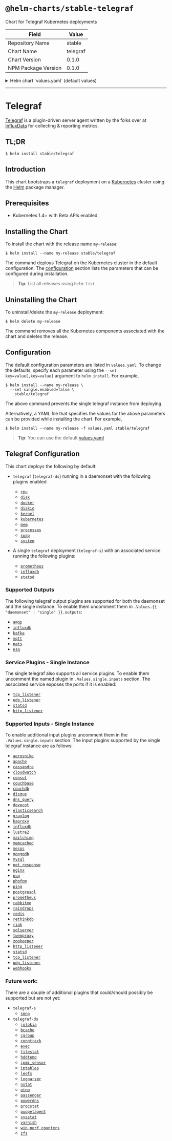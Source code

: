 # `@helm-charts/stable-telegraf`

Chart for Telegraf Kubernetes deployments

| Field               | Value    |
| ------------------- | -------- |
| Repository Name     | stable   |
| Chart Name          | telegraf |
| Chart Version       | 0.1.0    |
| NPM Package Version | 0.1.0    |

<details>

<summary>Helm chart `values.yaml` (default values)</summary>

```yaml
## Default values.yaml for Telegraf
## This is a YAML-formatted file.
## ref: https://hub.docker.com/r/library/telegraf/tags/
image:
  repo: 'telegraf'
  tag: '1.1.0-alpine'
  pullPolicy: IfNotPresent

## Configure the telegraf daemonset here.
## Resource limits and outputs can be set seperately
daemonset:
  enabled: true
  ## Configure resource requests and limits
  ## ref: http://kubernetes.io/docs/user-guide/compute-resources/
  resources:
    requests:
      memory: 256Mi
      cpu: 0.1
    limits:
      memory: 2Gi
      cpu: 1
  ## Exposed telegraf configuration
  ## ref: https://docs.influxdata.com/telegraf/v1.1/administration/configuration/
  config:
    ##    global_tags:
    ##      dc: "us-east-1"
    ##      user: "$USER"
    agent:
      interval: '10s'
      round_interval: true
      metric_batch_size: 1000
      metric_buffer_limit: 10000
      collection_jitter: '0s'
      flush_interval: '10s'
      flush_jitter: '0s'
      precision: ''
      debug: false
      quiet: false
      logfile: ''
      hostname: '$HOSTNAME'
      omit_hostname: false
    outputs:
      influxdb:
        urls: []
        # - "http://influxdb-influxdb.tick:8086"
        database: 'telegraf'
    ##        retention_policy: ""
    ##        write_consistency: "any"
    ##        timeout: "5s"
    ##        username: "telegraf"
    ##        password: "metricsmetricsmetricsmetrics"
    ##        user_agent: "telegraf"
    ##        udp_payload: 512
    ##        ssl_ca: "/etc/telegraf/ca.pem"
    ##        ssl_cert: "/etc/telegraf/cert.pem"
    ##        ssl_key: "/etc/telegraf/key.pem"
    ##        insecure_skip_verify: false
    ##      amqp:
    ##        url: "amqp://localhost:5672/influxdb"
    ##        exchange: "telegraf"
    ##        auth_method: "PLAIN"
    ##        routing_tag: "host"
    ##        retention_policy: "default"
    ##        database: "telegraf"
    ##        precision: "s"
    ##        ssl_ca: "/etc/telegraf/ca.pem"
    ##        ssl_cert: "/etc/telegraf/cert.pem"
    ##        ssl_key: "/etc/telegraf/key.pem"
    ##        insecure_skip_verify: false
    ##        data_format: "influx"
    ##      kafka:
    ##        brokers:
    ##          - "localhost:9092"
    ##        topic: "telegraf"
    ##        routing_tag: "host"
    ##        compression_codec: 0
    ##        required_acks: -1
    ##        max_retry: 3
    ##        ssl_ca: "/etc/telegraf/ca.pem"
    ##        ssl_cert: "/etc/telegraf/cert.pem"
    ##        ssl_key: "/etc/telegraf/key.pem"
    ##        insecure_skip_verify: false
    ##        data_format: "influx"
    ##      mqtt:
    ##        servers:
    ##          - "localhost:1883"
    ##        topic_prefix: "telegraf"
    ##        username: "telegraf"
    ##        password: "metricsmetricsmetricsmetrics"
    ##        ssl_ca: "/etc/telegraf/ca.pem"
    ##        ssl_cert: "/etc/telegraf/cert.pem"
    ##        ssl_key: "/etc/telegraf/key.pem"
    ##        insecure_skip_verify: false
    ##        data_format: "influx"
    ##      nats:
    ##        servers:
    ##          - "nats://localhost:4222"
    ##        username: ""
    ##        password: ""
    ##        subject: "telegraf"
    ##        ssl_ca: "/etc/telegraf/ca.pem"
    ##        ssl_cert: "/etc/telegraf/cert.pem"
    ##        ssl_key: "/etc/telegraf/key.pem"
    ##        insecure_skip_verify: false
    ##        data_format: "influx"
    ##      nsq:
    ##        server: "localhost:4150"
    ##        topic: "telegraf"
    ##        data_format: "influx"
    inputs:
      cpu:
        percpu: true
        totalcpu: true
        collect_cpu_time: false
      disk:
        ignore_fs:
          - 'tmpfs'
          - 'devtmpfs'
      diskio:
      docker:
        endpoint: 'unix:///var/run/docker.sock'
        container_names: []
      kernel:
      mem:
      processes:
      swap:
      system:
      kubernetes:
        url: 'http://$HOSTNAME:10255'
        bearer_token: '/var/run/secrets/kubernetes.io/serviceaccount/token'
        insecure_skip_verify: true

## Configure the telegraf single instance here.
## Resource limits and outputs can be set seperately
single:
  enabled: true
  ## Configure resource requests and limits
  ## ref: http://kubernetes.io/docs/user-guide/compute-resources/
  resources:
    requests:
      memory: 256Mi
      cpu: 0.1
    limits:
      memory: 2Gi
      cpu: 1
  ## Configure the service for this telegraf instance. If you are running
  ## Any of the service plugins you will need this enabled
  ## Service Plugins: http_listener, statsd, tcp_listener, udp_listener
  ## ref: http://kubernetes.io/docs/user-guide/services/
  service:
    enabled: true
    type: ClusterIP

  ## Exposed telegraf configuration
  ## For full list of possible values see `/docs/all-config-values.yaml` and `/docs/all-config-values.toml`
  ## ref: https://docs.influxdata.com/telegraf/v1.1/administration/configuration/

  config:
    ##    global_tags:
    ##      dc: "us-east-1"
    ##      user: "$USER"
    agent:
      interval: '10s'
      round_interval: true
      metric_batch_size: 1000
      metric_buffer_limit: 10000
      collection_jitter: '0s'
      flush_interval: '10s'
      flush_jitter: '0s'
      precision: ''
      debug: false
      quiet: false
      logfile: ''
      hostname: 'telegraf-polling-service'
      omit_hostname: false
    outputs:
      influxdb:
        urls: []
        # - "http://influxdb-influxdb.tick:8086"
        database: 'telegraf'
    ##        retention_policy: ""
    ##        write_consistency: "any"
    ##        timeout: "5s"
    ##        username: "telegraf"
    ##        password: "metricsmetricsmetricsmetrics"
    ##        user_agent: "telegraf"
    ##        udp_payload: 512
    ##        ssl_ca: "/etc/telegraf/ca.pem"
    ##        ssl_cert: "/etc/telegraf/cert.pem"
    ##        ssl_key: "/etc/telegraf/key.pem"
    ##        insecure_skip_verify: false
    ##      amqp:
    ##        url: "amqp://localhost:5672/influxdb"
    ##        exchange: "telegraf"
    ##        auth_method: "PLAIN"
    ##        routing_tag: "host"
    ##        retention_policy: "default"
    ##        database: "telegraf"
    ##        precision: "s"
    ##        ssl_ca: "/etc/telegraf/ca.pem"
    ##        ssl_cert: "/etc/telegraf/cert.pem"
    ##        ssl_key: "/etc/telegraf/key.pem"
    ##        insecure_skip_verify: false
    ##        data_format: "influx"
    ##      kafka:
    ##        brokers:
    ##          - "localhost:9092"
    ##        topic: "telegraf"
    ##        routing_tag: "host"
    ##        compression_codec: 0
    ##        required_acks: -1
    ##        max_retry: 3
    ##        ssl_ca: "/etc/telegraf/ca.pem"
    ##        ssl_cert: "/etc/telegraf/cert.pem"
    ##        ssl_key: "/etc/telegraf/key.pem"
    ##        insecure_skip_verify: false
    ##        data_format: "influx"
    ##      mqtt:
    ##        servers:
    ##          - "localhost:1883"
    ##        topic_prefix: "telegraf"
    ##        username: "telegraf"
    ##        password: "metricsmetricsmetricsmetrics"
    ##        ssl_ca: "/etc/telegraf/ca.pem"
    ##        ssl_cert: "/etc/telegraf/cert.pem"
    ##        ssl_key: "/etc/telegraf/key.pem"
    ##        insecure_skip_verify: false
    ##        data_format: "influx"
    ##      nats:
    ##        servers:
    ##          - "nats://localhost:4222"
    ##        username: ""
    ##        password: ""
    ##        subject: "telegraf"
    ##        ssl_ca: "/etc/telegraf/ca.pem"
    ##        ssl_cert: "/etc/telegraf/cert.pem"
    ##        ssl_key: "/etc/telegraf/key.pem"
    ##        insecure_skip_verify: false
    ##        data_format: "influx"
    ##      nsq:
    ##        server: "localhost:4150"
    ##        topic: "telegraf"
    ##        data_format: "influx"
    inputs:
      cpu:
        percpu: false
        totalcpu: true
      system:
      ##      aerospike:
      ##        servers:
      ##          - "localhost:3000"
      ##      apache:
      ##        urls:
      ##          - "http://localhost/server-status?auto"
      ##      cassandra:
      ##        context: "/jolokia/read"
      ##        servers:
      ##          - "myuser:mypassword@10.10.10.1:8778"
      ##          - "10.10.10.2:8778"
      ##          - ":8778"
      ##        metrics :
      ##          - "/java.lang:type=Memory/HeapMemoryUsage"
      ##          - "/org.apache.cassandra.metrics:type=Table,keyspace=*,scope=*,name=ReadLatency"
      ##      cloudwatch:
      ##        region: "us-east-1"
      ##        access_key: ""
      ##        secret_key: ""
      ##        token: ""
      ##        role_arn: ""
      ##        profile: ""
      ##        shared_credential_file: ""
      ##        period: "5m"
      ##        delay: "5m"
      ##        interval: "5m"
      ##        cache_ttl: "10m"
      ##        namespace: "AWS/ELB"
      ##        ratelimit: 10
      ##        metrics:
      ##         names:
      ##          - "Latency"
      ##          - "RequestCount"
      ##         dimensions:
      ##           name: "LoadBalancerName"
      ##           value: "p-example"
      ##      consul:
      ##        address: "localhost"
      ##        scheme: "http"
      ##        token: ""
      ##        username: ""
      ##        password: ""
      ##        datacentre: ""
      ##      couchbase:
      ##        servers:
      ##          - "http://localhost:8091"
      ##      couchdb:
      ##        hosts:
      ##          - "http://localhost:8086/_stats"
      ##      disque:
      ##        servers:
      ##          - "localhost"
      ##      dns_query:
      ##        servers:
      ##          - "8.8.8.8"
      ##        domains:
      ##          - "."
      ##        record_type: "A"
      ##        port: 53
      ##        timeout: 2
      ##      dovecot:
      ##        servers:
      ##          - "localhost:24242"
      ##        type: "global"
      ##        filters:
      ##          - ""
      ##      elasticsearch:
      ##        servers:
      ##          - "http://localhost:9200"
      ##        http_timeout: "5s"
      ##        local: true
      ##        cluster_health: false
      ##        ssl_ca: "/etc/telegraf/ca.pem"
      ##        ssl_cert: "/etc/telegraf/cert.pem"
      ##        ssl_key: "/etc/telegraf/key.pem"
      ##        insecure_skip_verify: false
      ##      graylog:
      ##        servers:
      ##          - "http://[graylog-server-ip]:12900/system/metrics/multiple"
      ##        metrics:
      ##          - "jvm.cl.loaded"
      ##          - "jvm.memory.pools.Metaspace.committed"
      ##        username: ""
      ##        password: ""
      ##        ssl_ca: "/etc/telegraf/ca.pem"
      ##        ssl_cert: "/etc/telegraf/cert.pem"
      ##        ssl_key: "/etc/telegraf/key.pem"
      ##        insecure_skip_verify: false
      ##      haproxy:
      ##        servers:
      ##          - "http://myhaproxy.com:1936/haproxy?stats"
      influxdb:
        urls:
          - 'http://influxdb-influxdb.tick:8086/debug/vars'
        timeout: '5s'
      ##      lustre2:
      ##        ost_procfiles:
      ##          - "/proc/fs/lustre/obdfilter/*/stats"
      ##          - "/proc/fs/lustre/osd-ldiskfs/*/stats"
      ##          - "/proc/fs/lustre/obdfilter/*/job_stats"
      ##        mds_procfiles:
      ##          - "/proc/fs/lustre/mdt/*/md_stats"
      ##          - "/proc/fs/lustre/mdt/*/job_stats"
      ##      mailchimp:
      ##        api_key: ""
      ##        days_old: 0
      ##        campaign_id: ""
      ##      memcached:
      ##        servers:
      ##          - "localhost:11211"
      ##        unix_sockets:
      ##          - "/var/run/memcached.sock"
      ##      mesos:
      ##        timeout: 100
      ##        masters:
      ##          - "localhost:5050"
      ##        master_collections:
      ##          - "resources"
      ##          - "master"
      ##          - "system"
      ##          - "agents"
      ##          - "frameworks"
      ##          - "tasks"
      ##          - "messages"
      ##          - "evqueue"
      ##          - "registrar"
      ##        slaves:
      ##          -
      ##        slave_collections:
      ##          - "resources"
      ##          - "agent"
      ##          - "system"
      ##          - "executors"
      ##          - "tasks"
      ##          - "messages"
      ##      mongodb:
      ##        servers:
      ##          - "mongodb://user:password@127.0.0.1:27017"
      ##        gather_perdb_stats: false
      ##      mysql:
      ##        servers:
      ##          - "tcp(127.0.0.1:3306)?tls=false"
      ##        perf_events_statements_digest_text_limit : 120
      ##        perf_events_statements_limit: 250
      ##        perf_events_statements_time_limit        : 86400
      ##        table_schema_databases: []
      ##        gather_table_schema: false
      ##        gather_process_list: true
      ##        gather_info_schema_auto_inc: true
      ##        gather_slave_status: true
      ##        gather_binary_logs: false
      ##        gather_table_io_waits: false
      ##        gather_table_lock_waits: false
      ##        gather_index_io_waits: false
      ##        gather_event_waits: false
      ##        gather_file_events_stats: false
      ##        gather_perf_events_statements: false
      ##        interval_slow: "30m"
      ##      net_response:
      ##        protocol: "tcp"
      ##        address: "github.com:80"
      ##        timeout: "1s"
      ##        send: "ssh"
      ##        expect: "ssh"
      ##        read_timeout: "1s"
      ##      nginx:
      ##        urls:
      ##          - "http://nginx.nginx-ingress/nginx_status"
      ##      nsq:
      ##        endpoints:
      ##          - "http://localhost:4151"
      ##      phpfpm:
      ##        urls:
      ##          - "http://localhost/status"
      ##      ping:
      ##        urls:
      ##          - "www.google.com"
      ##        count: 1
      ##        ping_interval: 1.0
      ##        timeout: 1.0
      ##        interface: ""
      ##      postgresql:
      ##        address: "postgres://user:password@localhost?sslmode=disable"
      ##        ignored_databases:
      ##          - "postgres"
      ##        databases:
      ##          - "app_production"
      ##          - "testing"
      prometheus:
        urls:
          - 'https://kubernetes.default:443/metrics'
        name_prefix: 'prom_'
        bearer_token: '/var/run/secrets/kubernetes.io/serviceaccount/token'
        insecure_skip_verify: true
      ##        ssl_ca: /path/to/cafile
      ##        ssl_cert: /path/to/certfile
      ##        ssl_key: /path/to/keyfile
      ##     rabbitmq:
      ##       url: "http://localhost:15672"
      ##       name: "rmq-server-1"
      ##       username: "guest"
      ##       password: "guest"
      ##       ssl_ca: "/etc/telegraf/ca.pem"
      ##       ssl_cert: "/etc/telegraf/cert.pem"
      ##       ssl_key: "/etc/telegraf/key.pem"
      ##       insecure_skip_verify: false
      ##       nodes:
      ##         - "rabbit@node1"
      ##         - "rabbit@node2"
      ##     raindrops:
      ##       urls:
      ##         - "http://localhost:8080/_raindrops"
      ##     redis:
      ##       servers:
      ##         - "tcp://localhost:6379"
      ##     rethinkdb:
      ##       servers:
      ##         - "127.0.0.1:28015"
      ##     riak:
      ##       servers:
      ##         - "http://localhost:8098"
      ##     sqlserver:
      ##       servers:
      ##         - "Server=192.168.1.10;Port=1433;User Id=<user>;Password=<pw>;app name=telegraf;log=1;"
      ##     twemproxy:
      ##       addr: "localhost:22222"
      ##        pools:
      ##          - "redis_pool"
      ##          - "mc_pool"
      ##      zookeeper:
      ##        servers:
      ##          - "localhost:2181"
      ##      http_listener:
      ##        service_address: ":8186"
      ##        read_timeout: "10s"
      ##        write_timeout: "10s"
      ##        max_body_size: 0
      ##        max_line_size: 0
      statsd:
        service_address: ':8125'
        percentiles:
          - 50
          - 95
          - 99
        metric_separator: '_'
        allowed_pending_messages: 10000
        percentile_limit: 1000
```

</details>

---

# Telegraf

[Telegraf](https://github.com/influxdata/telegraf) is a plugin-driven server agent written by the folks over at [InfluxData](https://influxdata.com) for collecting & reporting metrics.

## TL;DR

```console
$ helm install stable/telegraf
```

## Introduction

This chart bootstraps a `telegraf` deployment on a [Kubernetes](http://kubernetes.io) cluster using the [Helm](https://helm.sh) package manager.

## Prerequisites

- Kubernetes 1.4+ with Beta APIs enabled

## Installing the Chart

To install the chart with the release name `my-release`:

```console
$ helm install --name my-release stable/telegraf
```

The command deploys Telegraf on the Kubernetes cluster in the default configuration. The [configuration](#configuration) section lists the parameters that can be configured during installation.

> **Tip**: List all releases using `helm list`

## Uninstalling the Chart

To uninstall/delete the `my-release` deployment:

```console
$ helm delete my-release
```

The command removes all the Kubernetes components associated with the chart and deletes the release.

## Configuration

The default configuration parameters are listed in `values.yaml`. To change the defaults, specify each parameter using the `--set key=value[,key=value]` argument to `helm install`. For example,

```console
$ helm install --name my-release \
  --set single.enabled=false \
    stable/telegraf
```

The above command prevents the single telegraf instance from deploying.

Alternatively, a YAML file that specifies the values for the above parameters can be provided while installing the chart. For example,

```console
$ helm install --name my-release -f values.yaml stable/telegraf
```

> **Tip**: You can use the default [values.yaml](values.yaml)

## Telegraf Configuration

This chart deploys the following by default:

- `telegraf` (`telegraf-ds`) running in a daemonset with the following plugins enabled

  - [`cpu`](https://github.com/influxdata/telegraf/tree/master/plugins/inputs/system)
  - [`disk`](https://github.com/influxdata/telegraf/tree/master/plugins/inputs/system)
  - [`docker`](https://github.com/influxdata/telegraf/tree/master/plugins/inputs/docker)
  - [`diskio`](https://github.com/influxdata/telegraf/tree/master/plugins/inputs/system)
  - [`kernel`](https://github.com/influxdata/telegraf/tree/master/plugins/inputs/system)
  - [`kubernetes`](https://github.com/influxdata/telegraf/tree/master/plugins/inputs/kubernetes)
  - [`mem`](https://github.com/influxdata/telegraf/tree/master/plugins/inputs/system)
  - [`processes`](https://github.com/influxdata/telegraf/tree/master/plugins/inputs/system)
  - [`swap`](https://github.com/influxdata/telegraf/tree/master/plugins/inputs/system)
  - [`system`](https://github.com/influxdata/telegraf/tree/master/plugins/inputs/system)

- A single `telegraf` deployment (`telegraf-s`) with an associated service running the following plugins:

  - [`prometheus`](https://github.com/influxdata/telegraf/tree/master/plugins/inputs/prometheus)
  - [`influxdb`](https://github.com/influxdata/telegraf/tree/master/plugins/inputs/influxdb)
  - [`statsd`](https://github.com/influxdata/telegraf/tree/master/plugins/inputs/statsd)

### Supported Outputs

The following telegraf output plugins are supported for both the daemonset and the single instance. To enable them uncomment them in `.Values.{{ "daemonset" | "single" }}.outputs`:

- [`amqp`](https://github.com/influxdata/telegraf/tree/master/plugins/outputs/amqp)
- [`influxdb`](https://github.com/influxdata/telegraf/tree/master/plugins/outputs/influxdb)
- [`kafka`](https://github.com/influxdata/telegraf/tree/master/plugins/outputs/kafka)
- [`mqtt`](https://github.com/influxdata/telegraf/tree/master/plugins/outputs/mqtt)
- [`nats`](https://github.com/influxdata/telegraf/tree/master/plugins/outputs/nats)
- [`nsq`](https://github.com/influxdata/telegraf/tree/master/plugins/outputs/nsq)

### Service Plugins - Single Instance

The single telegraf also supports all service plugins. To enable them uncomment the named plugin in `.Values.single.inputs` section. The associated service exposes the ports if it is enabled:

- [`tcp_listener`](https://github.com/influxdata/telegraf/tree/master/plugins/inputs/tcp_listener)
- [`udp_listener`](https://github.com/influxdata/telegraf/tree/master/plugins/inputs/udp_listener)
- [`statsd`](https://github.com/influxdata/telegraf/tree/master/plugins/inputs/statsd)
- [`http_listener`](https://github.com/influxdata/telegraf/tree/master/plugins/inputs/http_listener)

### Supported Inputs - Single Instance

To enable additional input plugins uncomment them in the `.Values.single.inputs` section. The input plugins supported by the single telegraf instance are as follows:

- [`aerospike`](https://github.com/influxdata/telegraf/tree/master/plugins/inputs/aerospike)
- [`apache`](https://github.com/influxdata/telegraf/tree/master/plugins/inputs/apache)
- [`cassandra`](https://github.com/influxdata/telegraf/tree/master/plugins/inputs/cassandra)
- [`cloudwatch`](https://github.com/influxdata/telegraf/tree/master/plugins/inputs/cloudwatch)
- [`consul`](https://github.com/influxdata/telegraf/tree/master/plugins/inputs/consul)
- [`couchbase`](https://github.com/influxdata/telegraf/tree/master/plugins/inputs/couchbase)
- [`couchdb`](https://github.com/influxdata/telegraf/tree/master/plugins/inputs/couchdb)
- [`disque`](https://github.com/influxdata/telegraf/tree/master/plugins/inputs/disque)
- [`dns_query`](https://github.com/influxdata/telegraf/tree/master/plugins/inputs/dns_query)
- [`dovecot`](https://github.com/influxdata/telegraf/tree/master/plugins/inputs/dovecot)
- [`elasticsearch`](https://github.com/influxdata/telegraf/tree/master/plugins/inputs/elasticsearch)
- [`graylog`](https://github.com/influxdata/telegraf/tree/master/plugins/inputs/graylog)
- [`haproxy`](https://github.com/influxdata/telegraf/tree/master/plugins/inputs/haproxy)
- [`influxdb`](https://github.com/influxdata/telegraf/tree/master/plugins/inputs/influxdb)
- [`lustre2`](https://github.com/influxdata/telegraf/tree/master/plugins/inputs/lustre2)
- [`mailchimp`](https://github.com/influxdata/telegraf/tree/master/plugins/inputs/mailchimp)
- [`memcached`](https://github.com/influxdata/telegraf/tree/master/plugins/inputs/memcached)
- [`mesos`](https://github.com/influxdata/telegraf/tree/master/plugins/inputs/mesos)
- [`mongodb`](https://github.com/influxdata/telegraf/tree/master/plugins/inputs/mongodb)
- [`mysql`](https://github.com/influxdata/telegraf/tree/master/plugins/inputs/mysql)
- [`net_response`](https://github.com/influxdata/telegraf/tree/master/plugins/inputs/net_response)
- [`nginx`](https://github.com/influxdata/telegraf/tree/master/plugins/inputs/nginx)
- [`nsq`](https://github.com/influxdata/telegraf/tree/master/plugins/inputs/nsq)
- [`phpfpm`](https://github.com/influxdata/telegraf/tree/master/plugins/inputs/phpfpm)
- [`ping`](https://github.com/influxdata/telegraf/tree/master/plugins/inputs/ping)
- [`postgresql`](https://github.com/influxdata/telegraf/tree/master/plugins/inputs/postgresql)
- [`prometheus`](https://github.com/influxdata/telegraf/tree/master/plugins/inputs/prometheus)
- [`rabbitmq`](https://github.com/influxdata/telegraf/tree/master/plugins/inputs/rabbitmq)
- [`raindrops`](https://github.com/influxdata/telegraf/tree/master/plugins/inputs/raindrops)
- [`redis`](https://github.com/influxdata/telegraf/tree/master/plugins/inputs/redis)
- [`rethinkdb`](https://github.com/influxdata/telegraf/tree/master/plugins/inputs/rethinkdb)
- [`riak`](https://github.com/influxdata/telegraf/tree/master/plugins/inputs/riak)
- [`sqlserver`](https://github.com/influxdata/telegraf/tree/master/plugins/inputs/sqlserver)
- [`twemproxy`](https://github.com/influxdata/telegraf/tree/master/plugins/inputs/twemproxy)
- [`zookeeper`](https://github.com/influxdata/telegraf/tree/master/plugins/inputs/zookeeper)
- [`http_listener`](https://github.com/influxdata/telegraf/tree/master/plugins/inputs/http_listener)
- [`statsd`](https://github.com/influxdata/telegraf/tree/master/plugins/inputs/statsd)
- [`tcp_listener`](https://github.com/influxdata/telegraf/tree/master/plugins/inputs/tcp_listener)
- [`udp_listener`](https://github.com/influxdata/telegraf/tree/master/plugins/inputs/udp_listener)
- [`webhooks`](https://github.com/influxdata/telegraf/tree/master/plugins/inputs/webhooks)

### Future work:

There are a couple of additional plugins that could/should possibly be supported but are not yet:

- `telegraf-s`
  - [`smnp`](https://github.com/influxdata/telegraf/tree/master/plugins/smnp)
- `telegraf-ds`
  - [`jolokia`](https://github.com/influxdata/telegraf/tree/master/plugins/inputs/jolokia)
  - [`bcache`](https://github.com/influxdata/telegraf/tree/master/plugins/inputs/bcache)
  - [`cgroup`](https://github.com/influxdata/telegraf/tree/master/plugins/inputs/cgroup)
  - [`conntrack`](https://github.com/influxdata/telegraf/tree/master/plugins/inputs/conntrack)
  - [`exec`](https://github.com/influxdata/telegraf/tree/master/plugins/inputs/exec)
  - [`filestat`](https://github.com/influxdata/telegraf/tree/master/plugins/inputs/filestat)
  - [`hddtemp`](https://github.com/influxdata/telegraf/tree/master/plugins/inputs/hddtemp)
  - [`ipmi_sensor`](https://github.com/influxdata/telegraf/tree/master/plugins/inputs/ipmi_sensor)
  - [`iptables`](https://github.com/influxdata/telegraf/tree/master/plugins/inputs/iptables)
  - [`leofs`](https://github.com/influxdata/telegraf/tree/master/plugins/inputs/leofs)
  - [`logparser`](https://github.com/influxdata/telegraf/tree/master/plugins/inputs/logparser)
  - [`nstat`](https://github.com/influxdata/telegraf/tree/master/plugins/inputs/nstat)
  - [`ntpq`](https://github.com/influxdata/telegraf/tree/master/plugins/inputs/ntpq)
  - [`passenger`](https://github.com/influxdata/telegraf/tree/master/plugins/inputs/passenger)
  - [`powerdns`](https://github.com/influxdata/telegraf/tree/master/plugins/inputs/powerdns)
  - [`procstat`](https://github.com/influxdata/telegraf/tree/master/plugins/inputs/procstat)
  - [`puppetagent`](https://github.com/influxdata/telegraf/tree/master/plugins/inputs/puppetagent)
  - [`sysstat`](https://github.com/influxdata/telegraf/tree/master/plugins/inputs/sysstat)
  - [`varnish`](https://github.com/influxdata/telegraf/tree/master/plugins/inputs/varnish)
  - [`win_perf_counters`](https://github.com/influxdata/telegraf/tree/master/plugins/inputs/win_perf_counters)
  - [`zfs`](https://github.com/influxdata/telegraf/tree/master/plugins/inputs/zfs)
